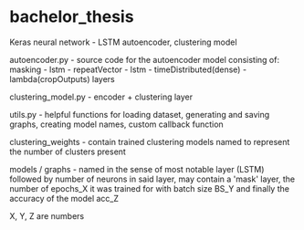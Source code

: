 # bachelor_thesis
Keras neural network - LSTM autoencoder, clustering model

autoencoder.py - source code for the autoencoder model consisting of: masking - lstm - repeatVector - lstm - timeDistributed(dense) - lambda(cropOutputs) layers

clustering_model.py - encoder + clustering layer

utils.py - helpful functions for loading dataset, generating and saving graphs, creating model names, custom callback function

clustering_weights - contain trained clustering models named to represent the number of clusters present

models / graphs - named in the sense of most notable layer (LSTM) followed by number of neurons in said layer, may contain a 'mask' layer, the number of epochs_X it was trained for with batch size BS_Y and finally the accuracy of the model acc_Z

X, Y, Z are numbers
